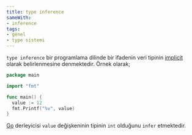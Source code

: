 ```yaml
---
title: type inference
sameWith:
- inference
tags:
- genel
- type sistemi
---
```


`type inference` bir programlama dilinde bir ifadenin veri tipinin [implicit](/implicit) olarak belirlenmesine denmektedir. Örnek olarak;

```go
package main

import "fmt"

func main() {
  value := 12
  fmt.Printf("%v", value)
}
```

[Go](/go) derleyicisi `value` değişkeninin tipinin `int` olduğunu `infer` etmektedir.
